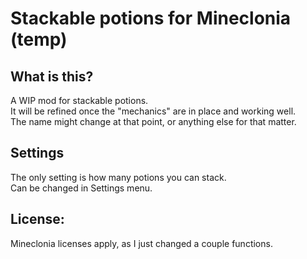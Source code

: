 Stackable potions for Mineclonia (temp)
===================================

What is this?
-------------
A WIP mod for stackable potions.  
It will be refined once the "mechanics" are in place and working well.  
The name might change at that point, or anything else for that matter.

Settings
---------------
The only setting is how many potions you can stack.  
Can be changed in Settings menu.  

License:
--------
Mineclonia licenses apply, as I just changed a couple functions.
